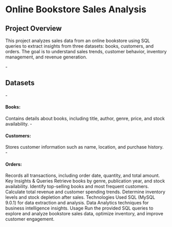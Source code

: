 <h1>Online Bookstore Sales Analysis</h1>
<h2>Project Overview</h2>
This project analyzes sales data from an online bookstore using SQL queries to extract insights from three datasets: books, customers, and orders. The goal is to understand sales trends, customer behavior, inventory management, and revenue generation.

-<h2>Datasets</h2>
     -<h4>Books:</h4> Contains details about books, including title, author, genre, price, and stock availability.
     -<h4>Customers:</h4> Stores customer information such as name, location, and purchase history.
     -<h4>Orders:</h4> Records all transactions, including order date, quantity, and total amount.
Key Insights & Queries
Retrieve books by genre, publication year, and stock availability.
Identify top-selling books and most frequent customers.
Calculate total revenue and customer spending trends.
Determine inventory levels and stock depletion after sales.
Technologies Used
SQL (MySQL 9.0.1) for data extraction and analysis.
Data Analytics techniques for business intelligence insights.
Usage
Run the provided SQL queries to explore and analyze bookstore sales data, optimize inventory, and improve customer engagement.
